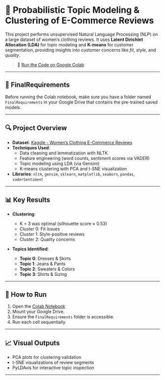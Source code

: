 # 🧠 Probabilistic Topic Modeling & Clustering of E-Commerce Reviews

This project performs unsupervised Natural Language Processing (NLP) on a large dataset of women’s clothing reviews. It uses **Latent Dirichlet Allocation (LDA)** for topic modeling and **K-means** for customer segmentation, providing insights into customer concerns like *fit*, *style*, and *quality*.

> 📍 [Run the Code on Google Colab](https://colab.research.google.com/drive/1il_lAbPve3sGKe--FeyDdYnTcwZ7hMah?usp=sharing)

---

## 📁 FinalRequirements

Before running the Colab notebook, make sure you have a folder named `FinalRequirements` in your Google Drive that contains the pre-trained saved models.

---

## 🔍 Project Overview

- **Dataset**: [Kaggle - Women’s Clothing E-Commerce Reviews](https://www.kaggle.com/datasets/nicapotato/womens-ecommerce-clothing-reviews/data)
- **Techniques Used**:
  - Data cleaning and lemmatization with NLTK
  - Feature engineering (word counts, sentiment scores via VADER)
  - Topic modeling using LDA (via Gensim)
  - K-means clustering with PCA and t-SNE visualization
- **Libraries**: `nltk`, `gensim`, `sklearn`, `matplotlib`, `seaborn`, `pandas`, `vaderSentiment`

---

## 📊 Key Results

- **Clustering**:
  - K = 3 was optimal (silhouette score ≈ 0.53)
  - Cluster 0: Fit issues
  - Cluster 1: Style-positive reviews
  - Cluster 2: Quality concerns

- **Topics Identified**:
  - **Topic 0**: Dresses & Skirts
  - **Topic 1**: Jeans & Pants
  - **Topic 2**: Sweaters & Colors
  - **Topic 3**: Shirts & Sizing


---

## 🧪 How to Run

1. Open the [Colab Notebook](https://colab.research.google.com/drive/1il_lAbPve3sGKe--FeyDdYnTcwZ7hMah?usp=sharing)
2. Mount your Google Drive.
3. Ensure the `FinalRequirements` folder is accessible.
4. Run each cell sequentially.

---

## 📈 Visual Outputs

- PCA plots for clustering validation
- t-SNE visualizations of review segments
- PyLDAvis for interactive topic inspection

---

